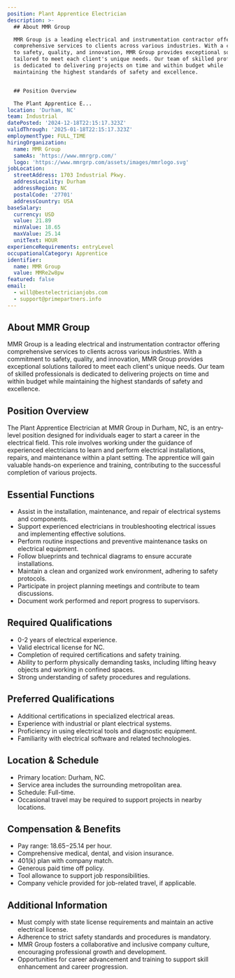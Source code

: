 ```yaml
---
position: Plant Apprentice Electrician
description: >-
  ## About MMR Group

  MMR Group is a leading electrical and instrumentation contractor offering
  comprehensive services to clients across various industries. With a commitment
  to safety, quality, and innovation, MMR Group provides exceptional solutions
  tailored to meet each client's unique needs. Our team of skilled professionals
  is dedicated to delivering projects on time and within budget while
  maintaining the highest standards of safety and excellence.


  ## Position Overview

  The Plant Apprentice E...
location: 'Durham, NC'
team: Industrial
datePosted: '2024-12-18T22:15:17.323Z'
validThrough: '2025-01-18T22:15:17.323Z'
employmentType: FULL_TIME
hiringOrganization:
  name: MMR Group
  sameAs: 'https://www.mmrgrp.com/'
  logo: 'https://www.mmrgrp.com/assets/images/mmrlogo.svg'
jobLocation:
  streetAddress: 1703 Industrial Pkwy.
  addressLocality: Durham
  addressRegion: NC
  postalCode: '27701'
  addressCountry: USA
baseSalary:
  currency: USD
  value: 21.89
  minValue: 18.65
  maxValue: 25.14
  unitText: HOUR
experienceRequirements: entryLevel
occupationalCategory: Apprentice
identifier:
  name: MMR Group
  value: MMRe2w8pw
featured: false
email:
  - will@bestelectricianjobs.com
  - support@primepartners.info
---
```




## About MMR Group
MMR Group is a leading electrical and instrumentation contractor offering comprehensive services to clients across various industries. With a commitment to safety, quality, and innovation, MMR Group provides exceptional solutions tailored to meet each client's unique needs. Our team of skilled professionals is dedicated to delivering projects on time and within budget while maintaining the highest standards of safety and excellence.

## Position Overview
The Plant Apprentice Electrician at MMR Group in Durham, NC, is an entry-level position designed for individuals eager to start a career in the electrical field. This role involves working under the guidance of experienced electricians to learn and perform electrical installations, repairs, and maintenance within a plant setting. The apprentice will gain valuable hands-on experience and training, contributing to the successful completion of various projects.

## Essential Functions
- Assist in the installation, maintenance, and repair of electrical systems and components.
- Support experienced electricians in troubleshooting electrical issues and implementing effective solutions.
- Perform routine inspections and preventive maintenance tasks on electrical equipment.
- Follow blueprints and technical diagrams to ensure accurate installations.
- Maintain a clean and organized work environment, adhering to safety protocols.
- Participate in project planning meetings and contribute to team discussions.
- Document work performed and report progress to supervisors.

## Required Qualifications
- 0-2 years of electrical experience.
- Valid electrical license for NC.
- Completion of required certifications and safety training.
- Ability to perform physically demanding tasks, including lifting heavy objects and working in confined spaces.
- Strong understanding of safety procedures and regulations.

## Preferred Qualifications
- Additional certifications in specialized electrical areas.
- Experience with industrial or plant electrical systems.
- Proficiency in using electrical tools and diagnostic equipment.
- Familiarity with electrical software and related technologies.

## Location & Schedule
- Primary location: Durham, NC.
- Service area includes the surrounding metropolitan area.
- Schedule: Full-time.
- Occasional travel may be required to support projects in nearby locations.

## Compensation & Benefits
- Pay range: $18.65-$25.14 per hour.
- Comprehensive medical, dental, and vision insurance.
- 401(k) plan with company match.
- Generous paid time off policy.
- Tool allowance to support job responsibilities.
- Company vehicle provided for job-related travel, if applicable.

## Additional Information
- Must comply with state license requirements and maintain an active electrical license.
- Adherence to strict safety standards and procedures is mandatory.
- MMR Group fosters a collaborative and inclusive company culture, encouraging professional growth and development.
- Opportunities for career advancement and training to support skill enhancement and career progression.

